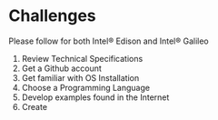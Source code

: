 Challenges
==

Please follow for both Intel® Edison and Intel® Galileo

1. Review Technical Specifications
2. Get a Github account
3. Get familiar with OS Installation
4. Choose a Programming Language
5. Develop examples found in the Internet
6. Create 